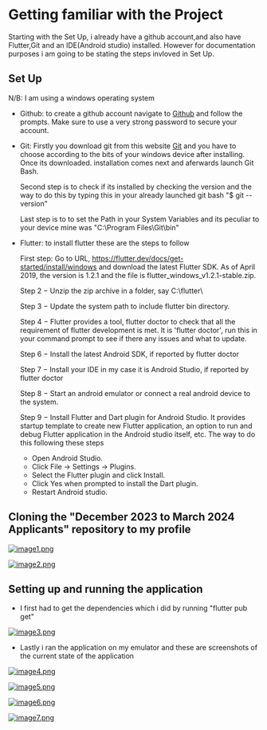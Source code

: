 # Getting familiar with the Project

Starting with the Set Up, i already have a github account,and also have Flutter,Git and an IDE(Android studio) installed. However for documentation purposes i am going to be stating the steps invloved in Set Up.

## Set Up
N/B: I am using a windows operating system
- Github: to create a github account navigate to [Github](https://github.com/) and follow the prompts. Make sure to use a very strong password to secure your account.
- Git: Firstly you download git from this website [Git](https://git-scm.com/download/win) and you have to choose according to the bits of your windows device after installing. Once its downloaded. installation comes next and aferwards launch Git Bash.
 
  Second step is to check if its installed by checking the version and the way to do this by typing this in your already launched git bash "$ git --version"
  
  Last step is to to set the Path in your System Variables and its peculiar to your device mine was "C:\Program Files\Git\bin"
- Flutter: to install flutter these are the steps to follow

  First step: Go to URL, https://flutter.dev/docs/get-started/install/windows and download the latest Flutter SDK. As of April 2019, the version is 1.2.1 and the file is flutter_windows_v1.2.1-stable.zip.

  Step 2 − Unzip the zip archive in a folder, say C:\flutter\

  Step 3 − Update the system path to include flutter bin directory.

  Step 4 − Flutter provides a tool, flutter doctor to check that all the requirement of flutter development is met. It is 'flutter doctor', run this in your command prompt to see if there any issues and what to update.

  Step 6 − Install the latest Android SDK, if reported by flutter doctor

  Step 7 − Install your IDE in my case it is Android Studio, if reported by flutter doctor

  Step 8 − Start an android emulator or connect a real android device to the system.

  Step 9 − Install Flutter and Dart plugin for Android Studio. It provides startup template to create new Flutter application, an option to run and debug Flutter application in the Android studio itself, etc. The way to do this following these steps
  - Open Android Studio.
  - Click File → Settings → Plugins.
  - Select the Flutter plugin and click Install.
  - Click Yes when prompted to install the Dart plugin.
  - Restart Android studio.

## Cloning the "December 2023 to March 2024 Applicants" repository to my profile
[![image1.png](https://i.postimg.cc/fbZDrdZ0/image1.png)](https://postimg.cc/LJycqnJH)


[![image2.png](https://i.postimg.cc/kX99T8c3/image2.png)](https://postimg.cc/XX2TJrmQ)

## Setting up and running the application
- I first had to get the dependencies which i did by running "flutter pub get"

[![image3.png](https://i.postimg.cc/T2jq8MrL/image3.png)](https://postimg.cc/JtnBJFYM)

- Lastly i ran the application on my emulator and these are screenshots of the current state of the application

[![image4.png](https://i.postimg.cc/g0prZDcx/image4.png)](https://postimg.cc/SnZy0cM4)

  
[![image5.png](https://i.postimg.cc/G3f2Qrhw/image5.png)](https://postimg.cc/qg84JP3j)


[![image6.png](https://i.postimg.cc/W3H2X6V6/image6.png)](https://postimg.cc/5Y8dtz66)


[![image7.png](https://i.postimg.cc/0NtM1Sxr/image7.png)](https://postimg.cc/KKMvnR1y)
